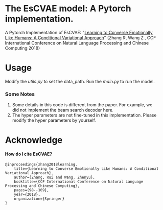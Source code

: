 # The EsCVAE model: A Pytorch implementation.
A Pytorch Implementation of EsCVAE: "[Learning to Converse Emotionally Like Humans: A Conditional Variational Approach](https://link.springer.com/content/pdf/10.1007%2F978-3-319-99495-6_9.pdf)" (Zhang R, Wang Z., CCF International Conference on Natural Language Processing and Chinese Computing 2018)

# Usage
Modify the *utils.py* to set the data\_path. Run the *main.py* to run the model. 

### Some Notes
1. Some details in this code is different from the paper. For example, we did not implement the beam search decoder here.
2. The hyper parameters are not fine-tuned in this implementation. Please modify the hyper parameters by yourself.

# Acknowledge
#### How do I cite EsCVAE?
```
@inproceedings{zhang2018learning,
    title={Learning to Converse Emotionally Like Humans: A Conditional Variational Approach},
    author={Zhang, Rui and Wang, Zhenyu},
    booktitle={CCF International Conference on Natural Language Processing and Chinese Computing},
    pages={98--109},
    year={2018},
    organization={Springer} 
}
```
